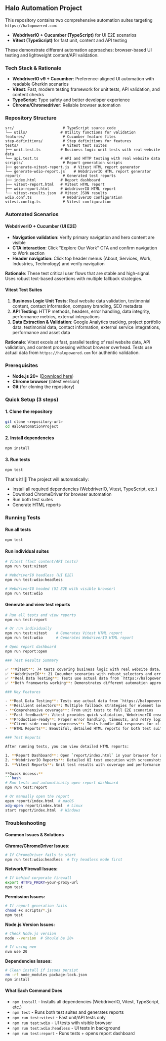 ## Halo Automation Project

This repository contains two comprehensive automation suites targeting `https://halopowered.com`:

- **WebdriverIO + Cucumber (TypeScript)** for UI E2E scenarios
- **Vitest (TypeScript)** for fast unit, content and API testing

These demonstrate different automation approaches: browser-based UI testing and lightweight content/API validation.

### Tech Stack & Rationale

- **WebdriverIO v9 + Cucumber**: Preference-aligned UI automation with readable Gherkin scenarios
- **Vitest**: Fast, modern testing framework for unit tests, API validation, and content checks
- **TypeScript**: Type safety and better developer experience
- **Chrome/Chromedriver**: Reliable browser automation

### Repository Structure

```
src/                      # TypeScript source code
└── utils/               # Utility functions for validation
features/                 # Cucumber feature files
step-definitions/         # Step definitions for features  
tests/                    # Vitest test suites
├── unit.test.ts         # Business logic unit tests with real website data
└── api.test.ts          # API and HTTP testing with real website data
scripts/                  # Report generation scripts
├── generate-vitest-report.js  # Vitest HTML report generator
└── generate-wdio-report.js    # WebdriverIO HTML report generator
report/                   # Generated test reports
├── index.html           # Report dashboard
├── vitest-report.html   # Vitest HTML report
├── wdio-report.html     # WebdriverIO HTML report
└── vitest-results.json  # Vitest JSON results
wdio.conf.ts              # WebdriverIO configuration
vitest.config.ts          # Vitest configuration
```

### Automated Scenarios

#### WebdriverIO + Cucumber (UI E2E)
- **Navigation validation**: Verify primary navigation and hero content are visible
- **CTA interaction**: Click "Explore Our Work" CTA and confirm navigation to Work section
- **Header navigation**: Click top header menus (About, Services, Work, Industries, Technology) and verify navigation

**Rationale**: These test critical user flows that are stable and high-signal. Uses robust text-based assertions with multiple fallback strategies.

#### Vitest Test Suites
1. **Business Logic Unit Tests**: Real website data validation, testimonial content, contact information, company branding, SEO metadata
2. **API Testing**: HTTP methods, headers, error handling, data integrity, performance metrics, external integrations
3. **Data Extraction & Validation**: Google Analytics tracking, project portfolio data, testimonial data, contact information, external service integrations, performance and asset data

**Rationale**: Vitest excels at fast, parallel testing of real website data, API validation, and content processing without browser overhead. Tests use actual data from `https://halopowered.com` for authentic validation.

### Prerequisites

- **Node.js 20+** ([Download here](https://nodejs.org/))
- **Chrome browser** (latest version)
- **Git** (for cloning the repository)

### Quick Setup (3 steps)

#### 1. Clone the repository
```bash
git clone <repository-url>
cd HaloAutomationProject
```

#### 2. Install dependencies
```bash
npm install
```

#### 3. Run tests
```bash
npm test
```

That's it! 🎉 The project will automatically:
- Install all required dependencies (WebdriverIO, Vitest, TypeScript, etc.)
- Download ChromeDriver for browser automation
- Run both test suites
- Generate HTML reports

### Running Tests

#### Run all tests
```bash
npm test
```

#### Run individual suites
```bash
# Vitest (fast content/API tests)
npm run test:vitest

# WebdriverIO headless (UI E2E)
npm run test:wdio:headless

# WebdriverIO headed (UI E2E with visible browser)
npm run test:wdio
```

#### Generate and view test reports
```bash
# Run all tests and view reports
npm run test:report

# Or run individually
npm run test:vitest    # Generates Vitest HTML report
npm run test:wdio      # Generates WebdriverIO HTML report

# Open report dashboard
npm run report:open

### Test Results Summary

✅ **Vitest**: 74 tests covering business logic with real website data, API testing, and data extraction validation  
✅ **WebdriverIO**: 21 Cucumber scenarios with robust selectors and error handling  
✅ **Real Data Testing**: Tests use actual data from `https://halopowered.com` for authentic validation  
✅ **Both frameworks working**: Demonstrates different automation approaches effectively

### Key Features

- **Real Data Testing**: Tests use actual data from `https://halopowered.com` for authentic validation
- **Resilient selectors**: Multiple fallback strategies for element location
- **Comprehensive coverage**: From unit tests to full E2E scenarios  
- **Fast feedback**: Vitest provides quick validation, WebdriverIO ensures UI functionality
- **Production-ready**: Proper error handling, timeouts, and retry logic
- **Client-side routing awareness**: Tests handle 404 responses for client-side routed pages with clear explanations
- **HTML Reports**: Beautiful, detailed HTML reports for both test suites with screenshots and metrics

### Test Reports

After running tests, you can view detailed HTML reports:

1. **Report Dashboard**: Open `report/index.html` in your browser for a comprehensive overview
2. **WebdriverIO Reports**: Detailed UI test execution with screenshots and step-by-step results
3. **Vitest Reports**: Unit test results with coverage and performance metrics

**Quick Access:**
```bash
# Run tests and automatically open report dashboard
npm run test:report

# Or manually open the report
open report/index.html  # macOS
xdg-open report/index.html  # Linux
start report/index.html  # Windows
```

### Troubleshooting

#### Common Issues & Solutions

**Chrome/ChromeDriver Issues:**
```bash
# If ChromeDriver fails to start
npm run test:wdio:headless  # Try headless mode first
```

**Network/Firewall Issues:**
```bash
# If behind corporate firewall
export HTTPS_PROXY=your-proxy-url
npm test
```

**Permission Issues:**
```bash
# If report generation fails
chmod +x scripts/*.js
npm test
```

**Node.js Version Issues:**
```bash
# Check Node.js version
node --version  # Should be 20+

# If using nvm
nvm use 20
```

**Dependencies Issues:**
```bash
# Clean install if issues persist
rm -rf node_modules package-lock.json
npm install
```

#### What Each Command Does

- `npm install` - Installs all dependencies (WebdriverIO, Vitest, TypeScript, etc.)
- `npm test` - Runs both test suites and generates reports
- `npm run test:vitest` - Fast unit/API tests only
- `npm run test:wdio` - UI tests with visible browser
- `npm run test:wdio:headless` - UI tests in background
- `npm run test:report` - Runs tests + opens report dashboard




